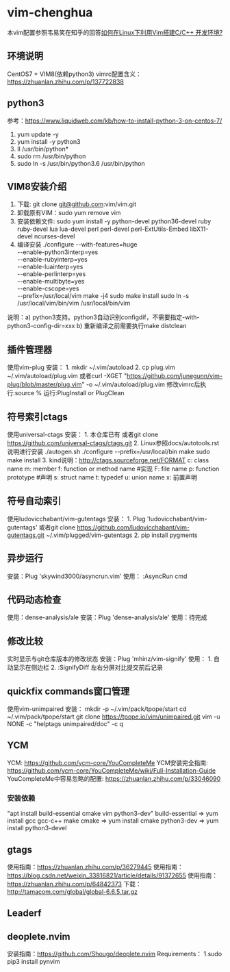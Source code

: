 # vim-chenghua


本vim配置参照韦易笑在知乎的回答[如何在Linux下利用Vim搭建C/C++ 开发环境?](https://www.zhihu.com/question/47691414/answer/373700711)


## 环境说明
CentOS7 + VIM8(依赖python3)
vimrc配置含义：https://zhuanlan.zhihu.com/p/137722838


## python3
参考：https://www.liquidweb.com/kb/how-to-install-python-3-on-centos-7/
1. yum update -y
2. yum install -y python3
3. ll /usr/bin/python\*
4. sudo rm /usr/bin/python
5. sudo ln -s /usr/bin/python3.6 /usr/bin/python


## VIM8安装介绍
1. 下载: git clone git@github.com:vim/vim.git
2. 卸载原有VIM：sudo yum remove vim
3. 安装依赖文件:
     sudo yum install -y python-devel python36-devel ruby ruby-devel lua lua-devel perl perl-devel perl-ExtUtils-Embed libX11-devel ncurses-devel
4. 编译安装
     ./configure --with-features=huge \
                 --enable-python3interp=yes \
                 --enable-rubyinterp=yes \
                 --enable-luainterp=yes \
                 --enable-perlinterp=yes \
                 --enable-multibyte=yes \
                 --enable-cscope=yes \
                 --prefix=/usr/local/vim
     make -j4
     sudo make install
     sudo ln -s /usr/local/vim/bin/vim /usr/local/bin/vim

说明：a) python3支持。python3自动识别configdif，不需要指定-with-python3-config-dir=xxx
      b) 重新编译之前需要执行make distclean


## 插件管理器
使用vim-plug
安装：
    1. mkdir ~/.vim/autoload
    2. cp plug.vim ~/.vim/autoload/plug.vim
       或者curl -XGET "https://github.com/junegunn/vim-plug/blob/master/plug.vim" -o ~/.vim/autoload/plug.vim
修改vimrc后执行:source %
运行:PlugInstall or PlugClean


## 符号索引ctags
使用universal-ctags
安装：
    1. 本仓库已有
       或者git clone https://github.com/universal-ctags/ctags.git
    2. Linux参照docs/autotools.rst说明进行安装
       ./autogen.sh
       ./configure --prefix=/usr/local/bin
       make
       sudo make install
    3. kind说明：http://ctags.sourceforge.net/FORMAT
       c: class name
       m: member
       f: function or method name #实现
       F: file name
       p: function prototype #声明
       s: struct name
       t: typedef
       u: union name
       x: 前置声明


## 符号自动索引
使用ludovicchabant/vim-gutentags
安装：
    1. Plug 'ludovicchabant/vim-gutentags'
       或者git clone https://github.com/ludovicchabant/vim-gutentags.git ~/.vim/plugged/vim-gutentags
    2. pip install pygments


## 异步运行
安装：Plug 'skywind3000/asyncrun.vim'
使用：
    :AsyncRun cmd


## 代码动态检查
使用：dense-analysis/ale
安装：Plug 'dense-analysis/ale'
使用：待完成


## 修改比较
实时显示与git仓库版本的修改状态
安装：Plug 'mhinz/vim-signify'
使用：
    1. 自动显示在侧边栏
    2. :SignifyDiff 左右分屏对比提交前后记录


## quickfix commands窗口管理
使用vim-unimpaired
安装：
  mkdir -p ~/.vim/pack/tpope/start
  cd ~/.vim/pack/tpope/start
  git clone https://tpope.io/vim/unimpaired.git
  vim -u NONE -c "helptags unimpaired/doc" -c q


## YCM
YCM: https://github.com/ycm-core/YouCompleteMe
YCM安装完全指南: https://github.com/ycm-core/YouCompleteMe/wiki/Full-Installation-Guide
YouCompleteMe中容易忽略的配置: https://zhuanlan.zhihu.com/p/33046090

### 安装依赖
"apt install build-essential cmake vim python3-dev"
build-essential => yum install gcc gcc-c++ make
cmake           => yum install cmake
python3-dev     => yum install python3-devel


## gtags
使用指南：https://zhuanlan.zhihu.com/p/36279445
使用指南：https://blog.csdn.net/weixin_33816821/article/details/91372655
使用指南：https://zhuanlan.zhihu.com/p/64842373
下载：http://tamacom.com/global/global-6.6.5.tar.gz


## Leaderf


## deoplete.nvim
安装指南：https://github.com/Shougo/deoplete.nvim
Requirements：
  1.sudo pip3 install pynvim
